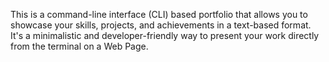 This is a command-line interface (CLI) based portfolio that allows you to showcase your skills, projects, and achievements in a text-based format. It's a minimalistic and developer-friendly way to present your work directly from the terminal on a Web Page.